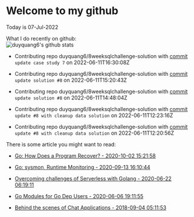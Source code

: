 # Welcome to my github 
Today is 07-Jul-2022
<!-- The programming languages I used recently:\
<img src="https://wakatime.com/share/@duyquang6/fbe267a6-a29b-4a1a-b769-c566a361c376.svg" width="600">\ -->
What I do recently on github:\
![duyquang6's github stats](https://github-readme-stats.vercel.app/api?username=duyquang6&layout=compact&hide=stars,prs,contribs,issues)

 - Contributing repo duyquang6/8weeksqlchallenge-solution with [commit](https://github.com/duyquang6/8weeksqlchallenge-solution/commit/e091909d72ca7dbad03ad705eb660405e407c1eb) `update case study 7` on  2022-06-11T16:30:08Z

 - Contributing repo duyquang6/8weeksqlchallenge-solution with [commit](https://github.com/duyquang6/8weeksqlchallenge-solution/commit/5c1ea925f21f757e7cd7b56737aef52eea9c7fd9) `update solution #8` on  2022-06-11T15:20:43Z

 - Contributing repo duyquang6/8weeksqlchallenge-solution with [commit](https://github.com/duyquang6/8weeksqlchallenge-solution/commit/ecd05ced3eea7baceb86503e5aa4355a1da022f8) `update solution #8` on  2022-06-11T14:48:04Z

 - Contributing repo duyquang6/8weeksqlchallenge-solution with [commit](https://github.com/duyquang6/8weeksqlchallenge-solution/commit/77ff0952f7cc83f3a5c9221f62dd5bd6464b3e4a) `update #8 with cleanup data solution` on  2022-06-11T12:23:16Z

 - Contributing repo duyquang6/8weeksqlchallenge-solution with [commit](https://github.com/duyquang6/8weeksqlchallenge-solution/commit/1f9da4f26bea98c1f4e389b339ec98a640339b78) `update #8 with cleanup data solution` on  2022-06-11T12:20:56Z

There is some article you might want to read:

 - [Go: How Does a Program Recover? - 2020-10-02 15:21:58](https://medium.com/a-journey-with-go/go-how-does-a-program-recover-fbbbf27cc31e?source=rss-f26b90a8ca4b------2)

 - [Go: sysmon, Runtime Monitoring - 2020-09-13 16:10:44](https://medium.com/@blanchon.vincent/go-sysmon-runtime-monitoring-cff9395060b5?source=rss-f26b90a8ca4b------2)

 - [Overcoming challenges of Serverless with Golang - 2020-06-22 06:19:11](https://medium.com/swlh/overcoming-challenges-of-serverless-with-golang-aa6078b3d3b7?source=rss-1a65837801e2------2)

 - [Go Modules for Go Dep Users - 2020-06-06 19:11:55](https://sudarakayasindu.medium.com/go-modules-for-go-dep-users-2f2d983525fc?source=rss-1a65837801e2------2)

 - [Behind the scenes of Chat Applications - 2018-09-04 05:11:53](https://sudarakayasindu.medium.com/behind-the-scenes-of-chat-applications-38634f584758?source=rss-1a65837801e2------2)

